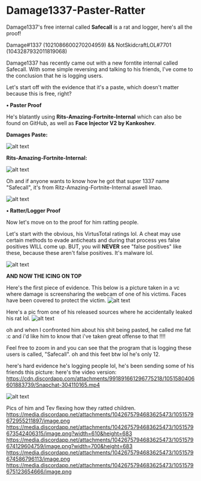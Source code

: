 # Damage1337-Paster-Ratter
Damage1337's free internal called **Safecall** is a rat and logger, here's all the proof!

Damage#1337 (1021086600270204959) && NotSkidcraftLOL#7701 (1043287932011819068)

Damage1337 has recently came out with a new forntite internal called Safecall.
With some simple reversing and talking to his friends, I've come to the conclusion that he is logging users. 

Let's start off with the evidence that it's a paste, which doesn't matter because this is free, right?

**• Paster Proof**

He's blatantly using **Rits-Amazing-Fortnite-Internal** which can also be found on GitHub, as well as **Face Injector V2 by Kankoshev**. 

**Damages Paste:**

![alt text](https://media.discordapp.net/attachments/939080938590203924/1050612667603222579/image.png?width=400&height=300)


**Rits-Amazing-Fortnite-Internal:**

![alt text](https://media.discordapp.net/attachments/939080938590203924/1050613121980575764/image.png?width=400&height=300)

Oh and if anyone wants to know how he got that super 1337 name "Safecall", it's from Ritz-Amazing-Fortnite-Internal aswell lmao.

![alt text](https://media.discordapp.net/attachments/939080938590203924/1050613244286472232/image.png?width=400&height=300)

**• Ratter/Logger Proof**

Now let's move on to the proof for him ratting people.

Let's start with the obvious, his VirtusTotal ratings lol. A cheat may use certain methods to evade anticheats and during that process yes false positives WILL come up.
BUT, you will **NEVER** see "false positives" like these, because these aren't false positives. It's malware lol.

![alt text](https://media.discordapp.net/attachments/939080938590203924/1050611790175809596/image.png?width=500&height=300)

**AND NOW THE ICING ON TOP**

Here's the first piece of evidence. This below is a picture taken in a vc where damage is screensharing the webcam of one of his victims. Faces have been covered to protect the victim.
![alt text](https://media.discordapp.net/attachments/991891661296775218/1051572446911807618/image.png?width=854&height=683)

Here's a pic from one of his released sources where he accidentally leaked his rat lol.
![alt text](https://media.discordapp.net/attachments/986426418625925170/1051571615558799440/image.png)

oh and when I confronted him about his shit being pasted, he called me fat :c and i'd like him to know that i've taken great offense to that !!!!

Feel free to zoom in and you can see that the program that is logging these users is called, "Safecall". oh and this feet btw lol he's only 12.

here's hard evidence he's logging people lol, he's been sending some of his friends this picture:
here's the video version: https://cdn.discordapp.com/attachments/991891661296775218/1051580406601883739/Snapchat-304110165.mp4

![alt text](https://media.discordapp.net/attachments/1050423008688357396/1050567094527336591/Snapchat-1478730779.jpg)

Pics of him and Tev flexing how they ratted children.
https://media.discordapp.net/attachments/1042675794683625473/1051579672955211897/image.png
https://media.discordapp.net/attachments/1042675794683625473/1051579673542406315/image.png?width=610&height=683
https://media.discordapp.net/attachments/1042675794683625473/1051579674129604759/image.png?width=700&height=683
https://media.discordapp.net/attachments/1042675794683625473/1051579674586796113/image.png
https://media.discordapp.net/attachments/1042675794683625473/1051579675123654666/image.png
